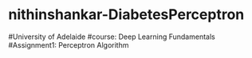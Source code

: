 # nithinshankar-DiabetesPerceptron
#University of Adelaide
#course: Deep Learning Fundamentals
#Assignment1: Perceptron Algorithm

